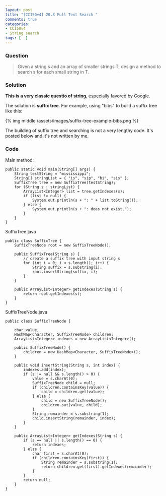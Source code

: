 ```yaml
---
layout: post
title: "[CC150v4] 20.8 Full Text Search "
comments: true
categories:
- CC150v4
- String search
tags: [  ]
---
```


### Question

> Given a string s and an array of smaller strings T, design a method to search s for each small string in T. 

### Solution

__This is a very classic questio of string__, especially favored by Google. 

The solution is __suffix tree__. For example, using "bibs" to build a suffix tree like this: 

{% img middle /assets/images/suffix-tree-example-bibs.png %}

The building of suffix tree and searching is not a very lengthy code. It's posted below and it's not written by me. 

### Code

Main method:

	public static void main(String[] args) {
		String testString = "mississippi";
		String[] stringList = { "is", "sip", "hi", "sis" };
		SuffixTree tree = new SuffixTree(testString);
		for (String s : stringList) {
			ArrayList<Integer> list = tree.getIndexes(s);
			if (list != null) {
				System.out.println(s + ": " + list.toString());
			} else {
				System.out.println(s + ": does not exist.");
			}
		}
	}

SuffixTree.java

	public class SuffixTree {
		SuffixTreeNode root = new SuffixTreeNode();
		
		public SuffixTree(String s) {
			// create a suffix tree with input string s
			for (int i = 0; i < s.length(); i++) {
				String suffix = s.substring(i);
				root.insertString(suffix, i);
			}
		}
		
		public ArrayList<Integer> getIndexes(String s) {
			return root.getIndexes(s);
		}
	}

SuffixTreeNode.java

	public class SuffixTreeNode {

		char value;
		HashMap<Character, SuffixTreeNode> children;
		ArrayList<Integer> indexes = new ArrayList<Integer>();

		public SuffixTreeNode() {
			children = new HashMap<Character, SuffixTreeNode>();
		}

		public void insertString(String s, int index) {
			indexes.add(index);
			if (s != null && s.length() > 0) {
				value = s.charAt(0);
				SuffixTreeNode child = null;
				if (children.containsKey(value)) {
					child = children.get(value);
				} else {
					child = new SuffixTreeNode();
					children.put(value, child);
				}
				String remainder = s.substring(1);
				child.insertString(remainder, index);
			}
		}

		public ArrayList<Integer> getIndexes(String s) {
			if (s == null || s.length() == 0) {
				return indexes;
			} else {
				char first = s.charAt(0);
				if (children.containsKey(first)) {
					String remainder = s.substring(1);
					return children.get(first).getIndexes(remainder);
				}
			}
			return null;
		}
	}
